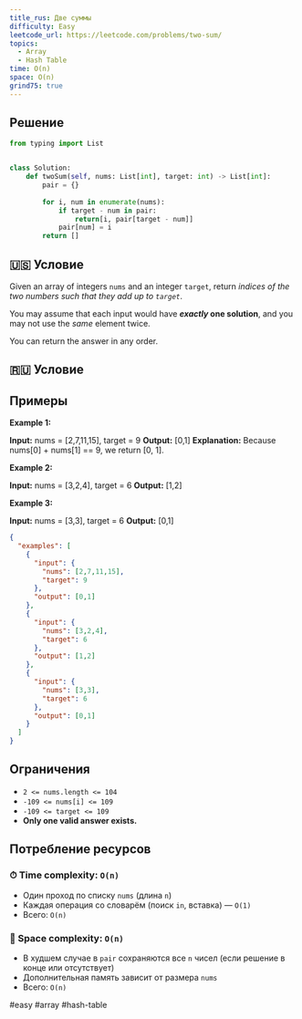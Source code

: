 ```yaml
---
title_rus: Две суммы
difficulty: Easy
leetcode_url: https://leetcode.com/problems/two-sum/
topics:
  - Array
  - Hash Table
time: O(n)
space: O(n)
grind75: true
---
```


## Решение

```python
from typing import List


class Solution:  
    def twoSum(self, nums: List[int], target: int) -> List[int]:  
        pair = {}  
  
        for i, num in enumerate(nums):  
            if target - num in pair:  
                return[i, pair[target - num]]  
            pair[num] = i  
        return []
```

## 🇺🇸 Условие

Given an array of integers `nums` and an integer `target`, return _indices of the two numbers such that they add up to `target`_.

You may assume that each input would have **_exactly_ one solution**, and you may not use the _same_ element twice.

You can return the answer in any order.

## 🇷🇺 Условие

<!-- Место для вставки перевода на русском языке -->

## Примеры

**Example 1:**

**Input:** nums = [2,7,11,15], target = 9
**Output:** [0,1]
**Explanation:** Because nums[0] + nums[1] == 9, we return [0, 1].

**Example 2:**

**Input:** nums = [3,2,4], target = 6
**Output:** [1,2]

**Example 3:**

**Input:** nums = [3,3], target = 6
**Output:** [0,1]

```json
{
  "examples": [
    {
      "input": {
        "nums": [2,7,11,15],
        "target": 9
      },
      "output": [0,1]
    },
    {
      "input": {
        "nums": [3,2,4],
        "target": 6
      },
      "output": [1,2]
    },
    {
      "input": {
        "nums": [3,3],
        "target": 6
      },
      "output": [0,1]
    }
  ]
}
```

## Ограничения

- `2 <= nums.length <= 104`
- `-109 <= nums[i] <= 109`
- `-109 <= target <= 109`
- **Only one valid answer exists.**

## Потребление ресурсов
### ⏱ Time complexity: `O(n)`

- Один проход по списку `nums` (длина `n`)
- Каждая операция со словарём (поиск `in`, вставка) — `O(1)`
- Всего: `O(n)`

### 🧠 Space complexity: `O(n)`

- В худшем случае в `pair` сохраняются все `n` чисел (если решение в конце или отсутствует)
- Дополнительная память зависит от размера `nums`
- Всего: `O(n)`

#easy #array #hash-table
